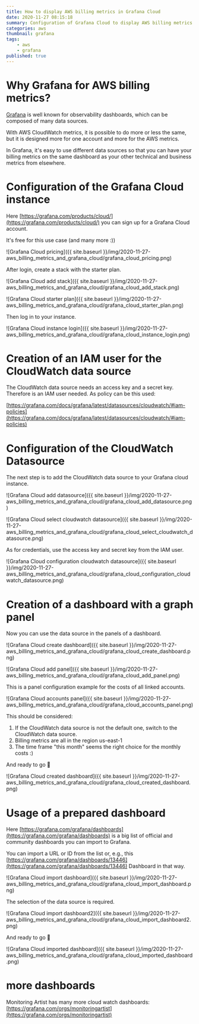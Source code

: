 ```yaml
---
title: How to display AWS billing metrics in Grafana Cloud
date: 2020-11-27 08:15:18
summary: Configuration of Grafana Cloud to display AWS billing metrics
categories: aws
thumbnail: grafana
tags:
    - aws
    - grafana
published: true
---
```


# Why Grafana for AWS billing metrics?

[Grafana](https://grafana.com/) is well known for observability dashboards, which can be composed of many data sources.

With AWS CloudWatch metrics, it is possible to do more or less the same, but it is designed more for one account and more for the AWS metrics.

In Grafana, it's easy to use different data sources so that you can have your billing metrics on the same dashboard as your other technical and business metrics from elsewhere.

# Configuration of the Grafana Cloud instance

Here [https://grafana.com/products/cloud/](https://grafana.com/products/cloud/) you can sign up for a Grafana Cloud account.

It's free for this use case (and many more :))

![Grafana Cloud pricing]({{ site.baseurl }}/img/2020-11-27-aws_billing_metrics_and_grafana_cloud/grafana_cloud_pricing.png)

After login, create a stack with the starter plan.

![Grafana Cloud add stack]({{ site.baseurl }}/img/2020-11-27-aws_billing_metrics_and_grafana_cloud/grafana_cloud_add_stack.png)

![Grafana Cloud starter plan]({{ site.baseurl }}/img/2020-11-27-aws_billing_metrics_and_grafana_cloud/grafana_cloud_starter_plan.png)

Then log in to your instance.

![Grafana Cloud instance login]({{ site.baseurl }}/img/2020-11-27-aws_billing_metrics_and_grafana_cloud/grafana_cloud_instance_login.png)

# Creation of an IAM user for the CloudWatch data source

The CloudWatch data source needs an access key and a secret key. Therefore is an IAM user needed. As policy can be this used: 

[https://grafana.com/docs/grafana/latest/datasources/cloudwatch/#iam-policies](https://grafana.com/docs/grafana/latest/datasources/cloudwatch/#iam-policies)

# Configuration of the CloudWatch Datasource

The next step is to add the CloudWatch data source to your Grafana cloud instance.

![Grafana Cloud add datasource]({{ site.baseurl }}/img/2020-11-27-aws_billing_metrics_and_grafana_cloud/grafana_cloud_add_datasource.png)

![Grafana Cloud select cloudwatch datasource]({{ site.baseurl }}/img/2020-11-27-aws_billing_metrics_and_grafana_cloud/grafana_cloud_select_cloudwatch_datasource.png)

As for credentials, use the access key and secret key from the IAM user.

![Grafana Cloud configuration cloudwatch datasource]({{ site.baseurl }}/img/2020-11-27-aws_billing_metrics_and_grafana_cloud/grafana_cloud_configuration_cloudwatch_datasource.png)

# Creation of a dashboard with a graph panel

Now you can use the data source in the panels of a dashboard.

![Grafana Cloud create dashboard]({{ site.baseurl }}/img/2020-11-27-aws_billing_metrics_and_grafana_cloud/grafana_cloud_create_dashboard.png)

![Grafana Cloud add panel]({{ site.baseurl }}/img/2020-11-27-aws_billing_metrics_and_grafana_cloud/grafana_cloud_add_panel.png)

This is a panel configuration example for the costs of all linked accounts.

![Grafana Cloud accounts panel]({{ site.baseurl }}/img/2020-11-27-aws_billing_metrics_and_grafana_cloud/grafana_cloud_accounts_panel.png)

This should be considered:
1. If the CloudWatch data source is not the default one, switch to the CloudWatch data source.
2. Billing metrics are all in the region us-east-1
3. The time frame "this month" seems the right choice for the monthly costs :)

And ready to go 🎉

![Grafana Cloud created dashboard]({{ site.baseurl }}/img/2020-11-27-aws_billing_metrics_and_grafana_cloud/grafana_cloud_created_dashboard.png)

# Usage of a prepared dashboard

Here [https://grafana.com/grafana/dashboards](https://grafana.com/grafana/dashboards) is a big list of official and community dashboards you can import to Grafana.

You can import a URL or ID from the list or, e.g., this [https://grafana.com/grafana/dashboards/13446](https://grafana.com/grafana/dashboards/13446) Dashboard in that way.

![Grafana Cloud import dashboard]({{ site.baseurl }}/img/2020-11-27-aws_billing_metrics_and_grafana_cloud/grafana_cloud_import_dashboard.png)

The selection of the data source is required.

![Grafana Cloud import dashboard2]({{ site.baseurl }}/img/2020-11-27-aws_billing_metrics_and_grafana_cloud/grafana_cloud_import_dashboard2.png)

And ready to go 🎉

![Grafana Cloud imported dashboard]({{ site.baseurl }}/img/2020-11-27-aws_billing_metrics_and_grafana_cloud/grafana_cloud_imported_dashboard.png)


# more dashboards

Monitoring Artist has many more cloud watch dashboards: [https://grafana.com/orgs/monitoringartist](https://grafana.com/orgs/monitoringartist)



